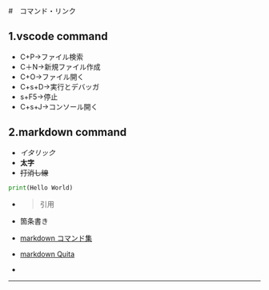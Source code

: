 #　コマンド・リンク

## 1.vscode command
* C+P->ファイル検索
* C＋N->新規ファイル作成
* C+O->ファイル開く
* C+s+D->実行とデバッガ
* s+F5->停止
* C+s+J->コンソール開く

## 2.markdown command
* *イタリック*
* **太字**
* ~~打消し線~~

``` python
print(Hello World)
```
* >引用

* 箇条書き

* [markdown コマンド集](https://www.whizz-tech.co.jp/6026/#VSCode)
* [markdown Quita](https://qiita.com/Qiita/items/c686397e4a0f4f11683d)
* 
---
